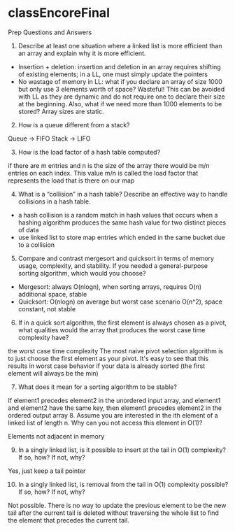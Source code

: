 # classEncoreFinal

Prep Questions and Answers
1.	Describe at least one situation where a linked list is more efficient than an array and explain why it is more efficient. 
-	Insertion + deletion: insertion and deletion in an array requires shifting of existing elements; in a LL, one must simply update the pointers
-	No wastage of memory in LL: what if you declare an array of size 1000 but only use 3 elements worth of space? Wasteful! This can be avoided with LL as they are dynamic and do not require one to declare their size at the beginning. Also, what if we need more than 1000 elements to be stored? Array sizes are static.

2.	How is a queue different from a stack?

Queue -> FIFO
Stack -> LIFO

3.	How is the load factor of a hash table computed?

if there are m entries and n is the size of the array there would be m/n entries on each index. This value m/n is called the load factor that represents the load that is there on our map

4.	What is a “collision” in a hash table? Describe an effective way to handle collisions in a hash table.
-	a hash collision is a random match in hash values that occurs when a hashing algorithm produces the same hash value for two distinct pieces of data
-	use linked list to store map entries which ended in the same bucket due to a collision
5.	Compare and contrast mergesort and quicksort in terms of memory usage, complexity, and stability. If you needed a general-purpose sorting algorithm, which would you choose?
-	Mergesort: always O(nlogn), when sorting arrays, requires O(n) additional space, stable
-	Quicksort: O(nlogn) on average but worst case scenario O(n^2), space constant, not stable
6.	If in a quick sort algorithm, the first element is always chosen as a pivot, what qualities would the array that produces the worst case time complexity have?

the worst case time complexity The most naive pivot selection algorithm is to just choose the first element as your pivot. It's easy to see that this results in worst case behavior if your data is already sorted (the first element will always be the min)

7.	What does it mean for a sorting algorithm to be stable? 

If element1 precedes element2 in the unordered input array, and element1 and element2 have the same key, then element1 precedes element2 in the ordered output array
8.	Assume you are interested in the ith element of a linked list of length n. Why can you not access this element in O(1)?

Elements not adjacent in memory

9.	In a singly linked list, is it possible to insert at the tail in O(1) complexity? If so, how? If not, why?

Yes, just keep a tail pointer

10.	In a singly linked list, is removal from the tail in O(1) complexity possible? If so, how? If not, why?

Not possible. There is no way to update the previous element to be the new tail after the current tail is deleted without traversing the whole list to find the element that precedes the current tail. 

